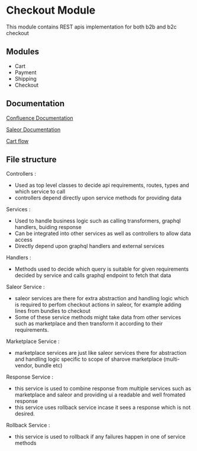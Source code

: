 
# Checkout Module

This module contains REST apis implementation for both b2b and b2c checkout 


## Modules

- Cart
- Payment
- Shipping
- Checkout


## Documentation

[Confluence Documentation](https://team-os.atlassian.net/wiki/spaces/SHAR/pages/1811611692/Checkout)

[Saleor Documentation](https://docs.saleor.io/docs/3.x/developer/checkout)

[Cart flow](https://team-os.atlassian.net/wiki/spaces/SHAR/pages/1888059393/B2B+Checkout+middleware+flow)

## File structure
Controllers : 
- Used as top level classes to decide api requirements, routes, types and which service to call
- controllers depend directly upon service methods for providing data

Services : 
- Used to handle business logic such as calling transformers, graphql handlers, buiding response
- Can be integrated into other services as well as controllers to allow data access
- Directly depend upon graphql handlers and external services

Handlers : 
- Methods used to decide which query is suitable for given requirements decided by service and calls graphql endpoint to fetch that data

Saleor Service : 
- saleor services are there for extra abstraction and handling logic which is required to perfom checkout actions in saleor, for example adding lines from bundles to checkout 
- Some of these service methods might take data from other services such as marketplace and then transform it according to their requirements.

Marketplace Service : 
- marketplace services are just like saleor services there for abstraction and handling logic specific to scope of sharove marketplace (multi-vendor, bundle etc)

Response Service : 
- this service is used to combine response from multiple services such as marketplace and saleor and providing ui a readable and well fromated response
- this service uses rollback service incase it sees a response which is not desired.

Rollback Service : 
- this service is used to rollback if any failures happen in one of service methods
